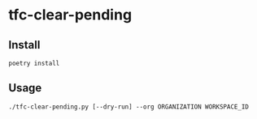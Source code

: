 tfc-clear-pending
=================


Install
-------

```
poetry install
```


Usage
-----

```
./tfc-clear-pending.py [--dry-run] --org ORGANIZATION WORKSPACE_ID
```
